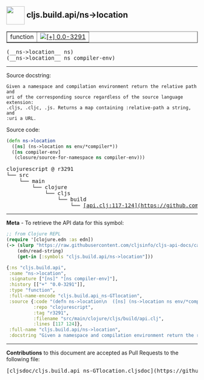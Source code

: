 ## <img width="48px" valign="middle" src="http://i.imgur.com/Hi20huC.png"> cljs.build.api/ns->location

 <table border="1">
<tr>

<td>function</td>
<td><a href="https://github.com/cljsinfo/cljs-api-docs/tree/0.0-3291"><img valign="middle" alt="[+] 0.0-3291" src="https://img.shields.io/badge/+-0.0--3291-lightgrey.svg"></a> </td>
</tr>
</table>

 <samp>
(__ns->location__ ns)<br>
</samp>
 <samp>
(__ns->location__ ns compiler-env)<br>
</samp>

---




Source docstring:

```
Given a namespace and compilation environment return the relative path and
uri of the corresponding source regardless of the source language extension:
.cljs, .cljc, .js. Returns a map containing :relative-path a string, and
:uri a URL.
```

Source code:

```clj
(defn ns->location
  ([ns] (ns->location ns env/*compiler*))
  ([ns compiler-env]
   (closure/source-for-namespace ns compiler-env)))
```

 <pre>
clojurescript @ r3291
└── src
    └── main
        └── clojure
            └── cljs
                └── build
                    └── <ins>[api.clj:117-124](https://github.com/clojure/clojurescript/blob/r3291/src/main/clojure/cljs/build/api.clj#L117-L124)</ins>
</pre>


---

__Meta__ - To retrieve the API data for this symbol:

```clj
;; from Clojure REPL
(require '[clojure.edn :as edn])
(-> (slurp "https://raw.githubusercontent.com/cljsinfo/cljs-api-docs/catalog/cljs-api.edn")
    (edn/read-string)
    (get-in [:symbols "cljs.build.api/ns->location"]))
```

```clj
{:ns "cljs.build.api",
 :name "ns->location",
 :signature ["[ns]" "[ns compiler-env]"],
 :history [["+" "0.0-3291"]],
 :type "function",
 :full-name-encode "cljs.build.api_ns-GTlocation",
 :source {:code "(defn ns->location\n  ([ns] (ns->location ns env/*compiler*))\n  ([ns compiler-env]\n   (closure/source-for-namespace ns compiler-env)))",
          :repo "clojurescript",
          :tag "r3291",
          :filename "src/main/clojure/cljs/build/api.clj",
          :lines [117 124]},
 :full-name "cljs.build.api/ns->location",
 :docstring "Given a namespace and compilation environment return the relative path and\nuri of the corresponding source regardless of the source language extension:\n.cljs, .cljc, .js. Returns a map containing :relative-path a string, and\n:uri a URL."}

```

---

__Contributions__ to this document are accepted as Pull Requests to the following file:

 <pre>
[cljsdoc/cljs.build.api_ns-GTlocation.cljsdoc](https://github.com/cljsinfo/cljs-api-docs/blob/master/cljsdoc/cljs.build.api_ns-GTlocation.cljsdoc)
</pre>

